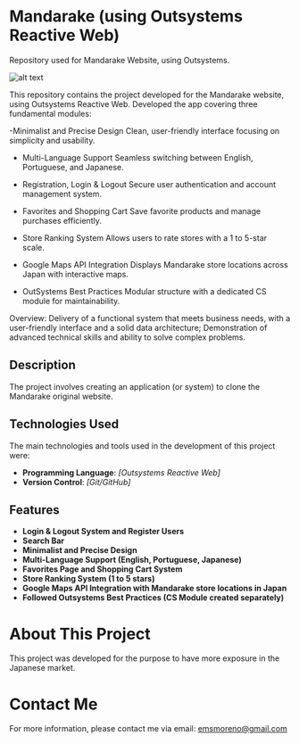 # Mandarake (using Outsystems Reactive Web)

Repository used for Mandarake Website, using Outsystems.

![alt text](https://www.mandarake.co.jp/img/global/logo.png)

This repository contains the project developed for the Mandarake website, using Outsystems Reactive Web.
Developed the app covering three fundamental modules:

-Minimalist and Precise Design
Clean, user-friendly interface focusing on simplicity and usability.

- Multi-Language Support
Seamless switching between English, Portuguese, and Japanese.

- Registration, Login & Logout
Secure user authentication and account management system.

- Favorites and Shopping Cart
Save favorite products and manage purchases efficiently.

- Store Ranking System
Allows users to rate stores with a 1 to 5-star scale.

- Google Maps API Integration
Displays Mandarake store locations across Japan with interactive maps.

- OutSystems Best Practices
Modular structure with a dedicated CS module for maintainability.

Overview:
Delivery of a functional system that meets business needs, with a user-friendly interface and a solid data architecture;
Demonstration of advanced technical skills and ability to solve complex problems.

## Description

The project involves creating an application (or system) to clone the Mandarake original website.

## Technologies Used

The main technologies and tools used in the development of this project were:

- **Programming Language**: _[Outsystems Reactive Web]_
- **Version Control**: _[Git/GitHub]_

## Features

- **Login & Logout System and Register Users**
- **Search Bar**
- **Minimalist and Precise Design**
- **Multi-Language Support (English, Portuguese, Japanese)**
- **Favorites Page and Shopping Cart System**
- **Store Ranking System (1 to 5 stars)**
- **Google Maps API Integration with Mandarake store locations in Japan**
- **Followed Outsystems Best Practices (CS Module created separately)**

# About This Project
This project was developed for the purpose to have more exposure in the Japanese market.

# Contact Me
For more information, please contact me via email: emsmoreno@gmail.com
